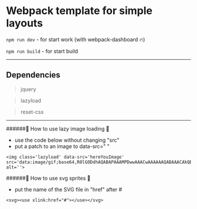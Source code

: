 #  Webpack template for simple layouts

```npm run dev``` - for start work (with webpack-dashboard :fire:)

```npm run build``` - for start build

----------

## Dependencies

>  jquery

>  lazyload

>  reset-css

----------

######💬 How to use lazy image loading 💬
- use the code below without changing "src"
- put a patch to an image to data-src=" "
````
<img class='lazyload' data-src='hereYouImage' src='data:image/gif;base64,R0lGODdhAQABAPAAAMPDwwAAACwAAAAAAQABAAACAkQBADs=' alt=''>
````


######💬 How to use svg sprites 💬
- put the name of the SVG file in "href" after #

````
<svg><use xlink:href="#"></use></svg>
````
